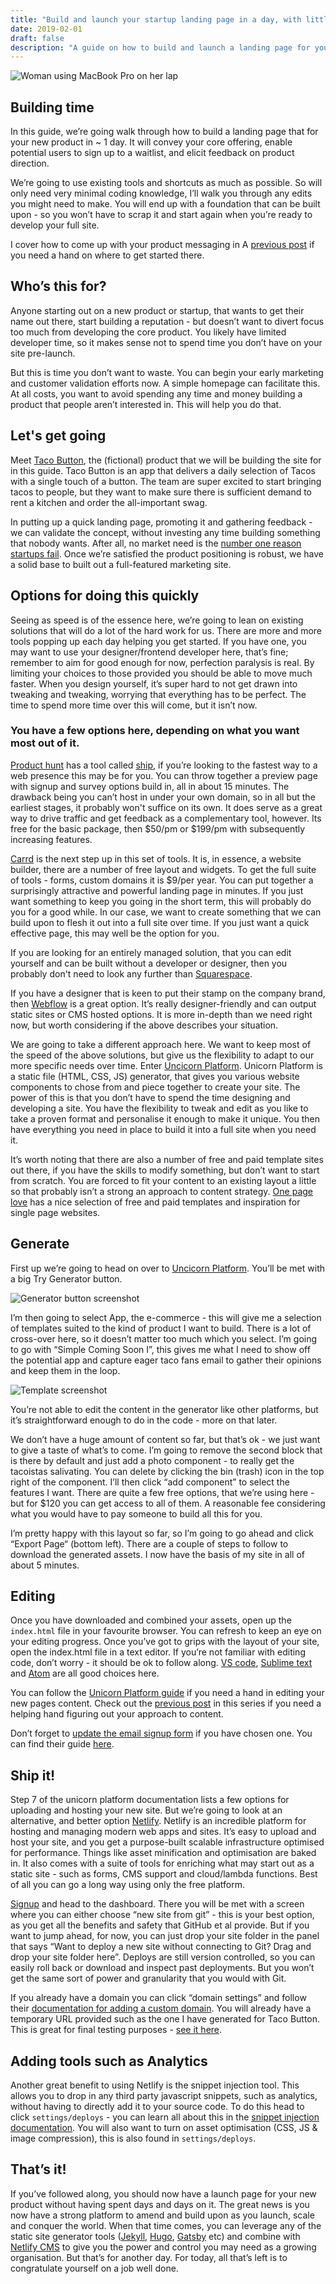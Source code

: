 ```yaml
---
title: "Build and launch your startup landing page in a day, with little to no coding required"
date: 2019-02-01
draft: false
description: "A guide on how to build and launch a landing page for your new product. In very little time."
---
```


![Woman using MacBook Pro on her lap](/images/building-a-website.jpg)

## Building time

In this guide, we’re going walk through how to build a landing page that for your new product in ~ 1 day. It will convey your core offering, enable potential users to sign up to a waitlist, and elicit feedback on product direction.

We’re going to use existing tools and shortcuts as much as possible. So will only need very minimal coding knowledge, I’ll walk you through any edits you might need to make. You will end up with a foundation that can be built upon - so you won’t have to scrap it and start again when you’re ready to develop your full site.

I cover how to come up with your product messaging in A [previous post](https://simpleshapes.io/articles/launch-your-startup-landing-page-part-1/) if you need a hand on where to get started there.

## Who’s this for?

Anyone starting out on a new product or startup, that wants to get their name out there, start building a reputation - but doesn’t want to divert focus too much from developing the core product. You likely have limited developer time, so it makes sense not to spend time you don’t have on your site pre-launch.

But this is time you don’t want to waste. You can begin your early marketing and customer validation efforts now. A simple homepage can facilitate this. At all costs, you want to avoid spending any time and money building a product that people aren’t interested in. This will help you do that.

## Let's get going

Meet [Taco Button](https://infallible-borg-4ff1f6.netlify.com/), the (fictional) product that we will be building the site for in this guide. Taco Button is an app that delivers a daily selection of Tacos with a single touch of a button. The team are super excited to start bringing tacos to people, but they want to make sure there is sufficient demand to rent a kitchen and order the all-important swag.

In putting up a quick landing page, promoting it and gathering feedback - we can validate the concept, without investing any time building something that nobody wants. After all, no market need is the [number one reason startups fail](https://www.cbinsights.com/research/startup-failure-reasons-top/). Once we’re satisfied the product positioning is robust, we have a solid base to built out a full-featured marketing site.

## Options for doing this quickly

Seeing as speed is of the essence here, we’re going to lean on existing solutions that will do a lot of the hard work for us. There are more and more tools popping up each day helping you get started. If you have one, you may want to use your designer/frontend developer here, that’s fine; remember to aim for good enough for now, perfection paralysis is real. By limiting your choices to those provided you should be able to move much faster. When you design yourself, it’s super hard to not get drawn into tweaking and tweaking, worrying that everything has to be perfect. The time to spend more time over this will come, but it isn’t now.

### You have a few options here, depending on what you want most out of it.

[Product hunt](https://producthunt.com) has a tool called [ship](https://www.producthunt.com/ship), if you’re looking to the fastest way to a web presence this may be for you. You can throw together a preview page with signup and survey options build in, all in about 15 minutes. The drawback being you can’t host in under your own domain, so in all but the earliest stages, it probably won't suffice on its own. It does serve as a great way to drive traffic and get feedback as a complementary tool, however. Its free for the basic package, then $50/pm or $199/pm with subsequently increasing features.

[Carrd](https://carrd.co/) is the next step up in this set of tools. It is, in essence, a website builder, there are a number of free layout and widgets. To get the full suite of tools - forms, custom domains it is \$9/per year. You can put together a surprisingly attractive and powerful landing page in minutes. If you just want something to keep you going in the short term, this will probably do you for a good while. In our case, we want to create something that we can build upon to flesh it out into a full site over time. If you just want a quick effective page, this may well be the option for you.

If you are looking for an entirely managed solution, that you can edit yourself and can be built without a developer or designer, then you probably don't need to look any further than [Squarespace](https://www.squarespace.com/).

If you have a designer that is keen to put their stamp on the company brand, then [Webflow](https://webflow.com/) is a great option. It’s really designer-friendly and can output static sites or CMS hosted options. It is more in-depth than we need right now, but worth considering if the above describes your situation.

We are going to take a different approach here. We want to keep most of the speed of the above solutions, but give us the flexibility to adapt to our more specific needs over time. Enter [Uncicorn Platform](https://unicornplatform.com/). Unicorn Platform is a static file (HTML, CSS, JS) generator, that gives you various website components to chose from and piece together to create your site. The power of this is that you don’t have to spend the time designing and developing a site. You have the flexibility to tweak and edit as you like to take a proven format and personalise it enough to make it unique. You then have everything you need in place to build it into a full site when you need it.

It’s worth noting that there are also a number of free and paid template sites out there, if you have the skills to modify something, but don’t want to start from scratch. You are forced to fit your content to an existing layout a little so that probably isn’t a strong an approach to content strategy. [One page love](https://onepagelove.com/) has a nice selection of free and paid templates and inspiration for single page websites.

## Generate

First up we’re going to head on over to [Uncicorn Platform](https://unicornplatform.com/). You’ll be met with a big Try Generator button.

![Generator button screenshot](/images/generate-button-screenshot.png)

I’m then going to select App, the e-commerce - this will give me a selection of templates suited to the kind of product I want to build. There is a lot of cross-over here, so it doesn’t matter too much which you select. I’m going to go with “Simple Coming Soon I”, this gives me what I need to show off the potential app and capture eager taco fans email to gather their opinions and keep them in the loop.

![Template screenshot](/images/template-screenshot.png)

You’re not able to edit the content in the generator like other platforms, but it’s straightforward enough to do in the code - more on that later.

We don’t have a huge amount of content so far, but that’s ok - we just want to give a taste of what’s to come. I’m going to remove the second block that is there by default and just add a photo component - to really get the tacoistas salivating. You can delete by clicking the bin (trash) icon in the top right of the component. I’ll then click “add component” to select the features I want. There are quite a few free options, that we’re using here - but for \$120 you can get access to all of them. A reasonable fee considering what you would have to pay someone to build all this for you.

I’m pretty happy with this layout so far, so I’m going to go ahead and click “Export Page“ (bottom left). There are a couple of steps to follow to download the generated assets. I now have the basis of my site in all of about 5 minutes.

## Editing

Once you have downloaded and combined your assets, open up the `index.html` file in your favourite browser. You can refresh to keep an eye on your editing progress. Once you’ve got to grips with the layout of your site, open the index.html file in a text editor. If you’re not familiar with editing code, don’t worry - it should be ok to follow along. [VS code](https://code.visualstudio.com/), [Sublime text](https://www.sublimetext.com/3) and [Atom](https://atom.io/) are all good choices here.

You can follow the [Unicorn Platform guide](https://unicornplatform.com/blog/create-awesome-landing-page-for-startup/) if you need a hand in editing your new pages content. Check out the [previous post](https://simpleshapes.io/articles/launch-your-startup-landing-page-part-1/) in this series if you need a helping hand figuring out your approach to content.

Don’t forget to [update the email signup form](https://unicornplatform.com/blog/how-to-activate-mailchimp-integration/) if you have chosen one. You can find their guide [here](https://unicornplatform.com/blog/how-to-activate-mailchimp-integration/).

## Ship it!

Step 7 of the unicorn platform documentation lists a few options for uploading and hosting your new site. But we’re going to look at an alternative, and better option [Netlify](https://netlify.com). Netlify is an incredible platform for hosting and managing modern web apps and sites. It’s easy to upload and host your site, and you get a purpose-built scalable infrastructure optimised for performance. Things like asset minification and optimisation are baked in. It also comes with a suite of tools for enriching what may start out as a static site - such as forms, CMS support and cloud/lambda functions. Best of all you can go a long way using only the free platform.

[Signup](https://app.netlify.com/signup) and head to the dashboard. There you will be met with a screen where you can either choose “new site from git” - this is your best option, as you get all the benefits and safety that GitHub et al provide. But if you want to jump ahead, for now, you can just drop your site folder in the panel that says “Want to deploy a new site without connecting to Git? Drag and drop your site folder here”. Deploys are still version controlled, so you can easily roll back or download and inspect past deployments. But you won’t get the same sort of power and granularity that you would with Git.

If you already have a domain you can click “domain settings” and follow their [documentation for adding a custom domain](https://www.netlify.com/docs/custom-domains). You will already have a temporary URL provided such as the one I have generated for Taco Button. This is great for final testing purposes - [see it here](https://infallible-borg-4ff1f6.netlify.com/).

## Adding tools such as Analytics

Another great benefit to using Netlify is the snippet injection tool. This allows you to drop in any third party javascript snippets, such as analytics, without having to directly add it to your source code. To do this head to click `settings/deploys` - you can learn all about this in the [snippet injection documentation](https://www.netlify.com/docs/prerendering). You will also want to turn on asset optimisation (CSS, JS & image compression), this is also found in `settings/deploys`.

## That’s it!

If you’ve followed along, you should now have a launch page for your new product without having spent days and days on it. The great news is you now have a strong platform to amend and build upon as you launch, scale and conquer the world. When that time comes, you can leverage any of the static site generator tools ([Jekyll](https://jekyllrb.com/), [Hugo](https://gohugo.io/), [Gatsby](https://www.gatsbyjs.org/) etc) and combine with [Netlify CMS](https://www.netlifycms.org) to give you the power and control you may need as a growing organisation. But that’s for another day. For today, all that’s left is to congratulate yourself on a job well done.
